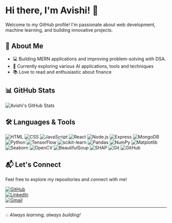 # Hi there, I'm Avishi! 👋

Welcome to my GitHub profile! I'm passionate about web development, machine learning, and building innovative projects.

## 🚀 About Me
- 💻 Building MERN applications and improving problem-solving with DSA. 
- 🤖 Currently exploring various AI applications, tools and techniques
- 📚 Love to read and enthusiastic about finance

## 📊 GitHub Stats
![Avishi's GitHub Stats](https://github-readme-stats.vercel.app/api?username=Avishi2511&show_icons=true&theme=radical)

## 🛠️ Languages & Tools
![HTML](https://img.shields.io/badge/HTML-E34F26?style=for-the-badge&logo=html5&logoColor=white)
![CSS](https://img.shields.io/badge/CSS-1572B6?style=for-the-badge&logo=css3&logoColor=white)
![JavaScript](https://img.shields.io/badge/-JavaScript-F7DF1E?style=for-the-badge&logo=javascript&logoColor=black)
![React](https://img.shields.io/badge/-React-61DAFB?style=for-the-badge&logo=react&logoColor=white)
![Node.js](https://img.shields.io/badge/-Node.js-339933?style=for-the-badge&logo=node.js&logoColor=white)
![Express](https://img.shields.io/badge/-Express-000000?style=for-the-badge&logo=express&logoColor=white)
![MongoDB](https://img.shields.io/badge/-MongoDB-47A248?style=for-the-badge&logo=mongodb&logoColor=white)
![Python](https://img.shields.io/badge/-Python-3776AB?style=for-the-badge&logo=python&logoColor=white)
![TensorFlow](https://img.shields.io/badge/TensorFlow-FF6F00?style=for-the-badge&logo=tensorflow&logoColor=white)
![scikit-learn](https://img.shields.io/badge/scikit--learn-F7931E?style=for-the-badge&logo=scikit-learn&logoColor=white)
![Pandas](https://img.shields.io/badge/Pandas-150458?style=for-the-badge&logo=pandas&logoColor=white)
![NumPy](https://img.shields.io/badge/NumPy-013243?style=for-the-badge&logo=numpy&logoColor=white)
![Matplotlib](https://img.shields.io/badge/Matplotlib-0194E5?style=for-the-badge&logo=matplotlib&logoColor=white)
![Seaborn](https://img.shields.io/badge/Seaborn-3776AB?style=for-the-badge&logo=seaborn&logoColor=white)
![OpenCV](https://img.shields.io/badge/OpenCV-5C3EE8?style=for-the-badge&logo=opencv&logoColor=white)
![BeautifulSoup](https://img.shields.io/badge/BeautifulSoup-009688?style=for-the-badge&logo=python&logoColor=white)
![SHAP](https://img.shields.io/badge/SHAP-FF5733?style=for-the-badge&logo=python&logoColor=white)
![Git](https://img.shields.io/badge/Git-F05032?style=for-the-badge&logo=git&logoColor=white)
![GitHub](https://img.shields.io/badge/GitHub-181717?style=for-the-badge&logo=github&logoColor=white)


## 📬 Let's Connect

Feel free to explore my repositories and connect with me!  

[![GitHub](https://img.shields.io/badge/GitHub-Avishi2511-181717?style=for-the-badge&logo=github)](https://github.com/Avishi2511)  
[![LinkedIn](https://img.shields.io/badge/LinkedIn-Avishi_Mittal-0077B5?style=for-the-badge&logo=linkedin&logoColor=white)](https://www.linkedin.com/in/avishi-mittal)  
[![Gmail](https://img.shields.io/badge/Gmail-avishimittal2004@gmail.com-D14836?style=for-the-badge&logo=gmail&logoColor=white)](mailto:avishimittal2004@gmail.com)  

---
💡 *Always learning, always building!*
